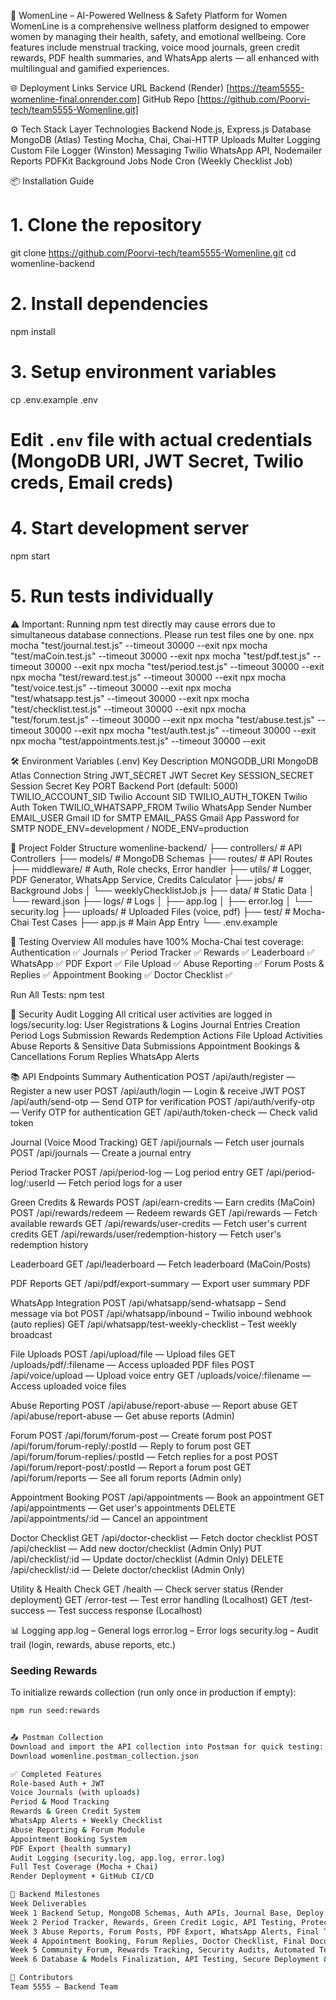 🌸 WomenLine – AI-Powered Wellness & Safety Platform for Women
WomenLine is a comprehensive wellness platform designed to empower women by managing their health, safety, and emotional wellbeing. Core features include menstrual tracking, voice mood journals, green credit rewards, PDF health summaries, and WhatsApp alerts — all enhanced with multilingual and gamified experiences.

🌐 Deployment Links
Service URL
Backend (Render) [https://team5555-womenline-final.onrender.com]
GitHub Repo [https://github.com/Poorvi-tech/team5555-Womenline.git]

⚙️ Tech Stack
Layer Technologies
Backend Node.js, Express.js
Database MongoDB (Atlas)
Testing Mocha, Chai, Chai-HTTP
Uploads Multer
Logging Custom File Logger (Winston)
Messaging Twilio WhatsApp API, Nodemailer
Reports PDFKit
Background Jobs Node Cron (Weekly Checklist Job)

📦 Installation Guide

# 1. Clone the repository

git clone https://github.com/Poorvi-tech/team5555-Womenline.git
cd womenline-backend

# 2. Install dependencies

npm install

# 3. Setup environment variables

cp .env.example .env

# Edit `.env` file with actual credentials (MongoDB URI, JWT Secret, Twilio creds, Email creds)

# 4. Start development server

npm start

# 5. Run tests individually

⚠️ Important: Running npm test directly may cause errors due to simultaneous database connections. Please run test files one by one.
npx mocha "test/journal.test.js" --timeout 30000 --exit
npx mocha "test/maCoin.test.js" --timeout 30000 --exit
npx mocha "test/pdf.test.js" --timeout 30000 --exit
npx mocha "test/period.test.js" --timeout 30000 --exit
npx mocha "test/reward.test.js" --timeout 30000 --exit
npx mocha "test/voice.test.js" --timeout 30000 --exit
npx mocha "test/whatsapp.test.js" --timeout 30000 --exit
npx mocha "test/checklist.test.js" --timeout 30000 --exit
npx mocha "test/forum.test.js" --timeout 30000 --exit
npx mocha "test/abuse.test.js" --timeout 30000 --exit
npx mocha "test/auth.test.js" --timeout 30000 --exit
npx mocha "test/appointments.test.js" --timeout 30000 --exit

🛠️ Environment Variables (.env)
Key Description
MONGODB_URI MongoDB Atlas Connection String
JWT_SECRET JWT Secret Key
SESSION_SECRET Session Secret Key
PORT Backend Port (default: 5000)
TWILIO_ACCOUNT_SID Twilio Account SID
TWILIO_AUTH_TOKEN Twilio Auth Token
TWILIO_WHATSAPP_FROM Twilio WhatsApp Sender Number
EMAIL_USER Gmail ID for SMTP
EMAIL_PASS Gmail App Password for SMTP
NODE_ENV=development  /  NODE_ENV=production

📂 Project Folder Structure
womenline-backend/
├── controllers/        # API Controllers
├── models/             # MongoDB Schemas
├── routes/             # API Routes
├── middleware/         # Auth, Role checks, Error handler
├── utils/              # Logger, PDF Generator, WhatsApp Service, Credits Calculator
├── jobs/               # Background Jobs
│   └── weeklyChecklistJob.js
├── data/               # Static Data
│   └── reward.json
├── logs/               # Logs
│   ├── app.log
│   ├── error.log
│   └── security.log
├── uploads/            # Uploaded Files (voice, pdf)
├── test/               # Mocha-Chai Test Cases
├── app.js              # Main App Entry
└── .env.example

🧪 Testing Overview
All modules have 100% Mocha-Chai test coverage:
Authentication ✅
Journals ✅
Period Tracker ✅
Rewards ✅
Leaderboard ✅
WhatsApp ✅
PDF Export ✅
File Upload ✅
Abuse Reporting ✅
Forum Posts & Replies ✅
Appointment Booking ✅
Doctor Checklist ✅

Run All Tests:
npm test

🔐 Security Audit Logging
All critical user activities are logged in logs/security.log:
User Registrations & Logins
Journal Entries Creation
Period Logs Submission
Rewards Redemption Actions
File Upload Activities
Abuse Reports & Sensitive Data Submissions
Appointment Bookings & Cancellations
Forum Replies
WhatsApp Alerts

📚 API Endpoints Summary
Authentication
POST /api/auth/register — Register a new user
POST /api/auth/login — Login & receive JWT
POST /api/auth/send-otp — Send OTP for verification
POST /api/auth/verify-otp — Verify OTP for authentication
GET /api/auth/token-check — Check valid token

Journal (Voice Mood Tracking)
GET /api/journals — Fetch user journals
POST /api/journals — Create a journal entry

Period Tracker
POST /api/period-log — Log period entry
GET /api/period-log/:userId — Fetch period logs for a user

Green Credits & Rewards
POST /api/earn-credits — Earn credits (MaCoin)
POST /api/rewards/redeem — Redeem rewards
GET /api/rewards — Fetch available rewards
GET /api/rewards/user-credits — Fetch user's current credits
GET /api/rewards/user/redemption-history — Fetch user's redemption history

Leaderboard
GET /api/leaderboard — Fetch leaderboard (MaCoin/Posts)

PDF Reports
GET /api/pdf/export-summary — Export user summary PDF

WhatsApp Integration
POST /api/whatsapp/send-whatsapp – Send message via bot
POST /api/whatsapp/inbound – Twilio inbound webhook (auto replies)
GET /api/whatsapp/test-weekly-checklist – Test weekly broadcast

File Uploads
POST /api/upload/file — Upload files
GET /uploads/pdf/:filename — Access uploaded PDF files
POST /api/voice/upload — Upload voice entry
GET /uploads/voice/:filename — Access uploaded voice files

Abuse Reporting
POST /api/abuse/report-abuse — Report abuse
GET /api/abuse/report-abuse — Get abuse reports (Admin)

Forum
POST /api/forum/forum-post — Create forum post
POST /api/forum/forum-reply/:postId — Reply to forum post
GET /api/forum/forum-replies/:postId — Fetch replies for a post
POST /api/forum/report-post/:postId — Report a forum post
GET /api/forum/reports — See all forum reports (Admin only)

Appointment Booking
POST /api/appointments — Book an appointment
GET /api/appointments — Get user's appointments
DELETE /api/appointments/:id — Cancel an appointment

Doctor Checklist
GET /api/doctor-checklist — Fetch doctor checklist
POST /api/checklist — Add new doctor/checklist (Admin Only)
PUT /api/checklist/:id — Update doctor/checklist (Admin Only)
DELETE /api/checklist/:id — Delete doctor/checklist (Admin Only)

Utility & Health Check
GET /health — Check server status (Render deployment)
GET /error-test — Test error handling (Localhost)
GET /test-success — Test success response (Localhost)

📊 Logging
app.log – General logs
error.log – Error logs
security.log – Audit trail (login, rewards, abuse reports, etc.)

### Seeding Rewards
To initialize rewards collection (run only once in production if empty):
```bash
npm run seed:rewards


📤 Postman Collection
Download and import the API collection into Postman for quick testing:
Download womenline.postman_collection.json

✅ Completed Features
Role-based Auth + JWT
Voice Journals (with uploads)
Period & Mood Tracking
Rewards & Green Credit System
WhatsApp Alerts + Weekly Checklist
Abuse Reporting & Forum Module
Appointment Booking System
PDF Export (health summary)
Audit Logging (security.log, app.log, error.log)
Full Test Coverage (Mocha + Chai)
Render Deployment + GitHub CI/CD

📅 Backend Milestones
Week Deliverables
Week 1 Backend Setup, MongoDB Schemas, Auth APIs, Journal Base, Deploy to Render
Week 2 Period Tracker, Rewards, Green Credit Logic, API Testing, Protected Routes
Week 3 Abuse Reports, Forum Posts, PDF Export, WhatsApp Alerts, Final Test & QA
Week 4 Appointment Booking, Forum Replies, Doctor Checklist, Final Documentation, Full API Testing, Email OTP Integration
Week 5 Community Forum, Rewards Tracking, Security Audits, Automated Testing, Audit Trail
Week 6 Database & Models Finalization, API Testing, Secure Deployment & Integration

👥 Contributors
Team 5555 – Backend Team
